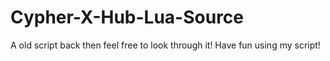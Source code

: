 # Cypher-X-Hub-Lua-Source
A old script back then feel free to look through it!
Have fun using my script!
